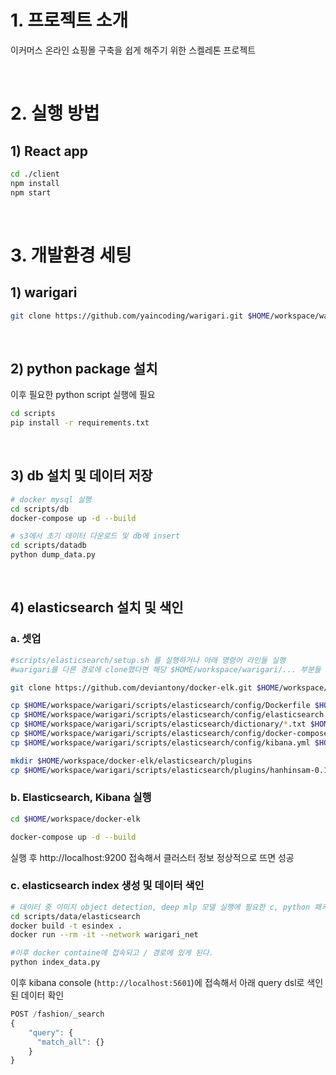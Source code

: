 # 1. 프로젝트 소개

이커머스 온라인 쇼핑몰 구축을 쉽게 해주기 위한 스켈레톤 프로젝트

<br>

# 2. 실행 방법

## 1) React app
``` bash
cd ./client
npm install
npm start
```

<br>

# 3. 개발환경 세팅

## 1) warigari

``` bash
git clone https://github.com/yaincoding/warigari.git $HOME/workspace/warigari
```

<br>

## 2) python package 설치

이후 필요한 python script 실행에 필요

``` bash
cd scripts
pip install -r requirements.txt
```

<br>

## 3) db 설치 및 데이터 저장
``` bash
# docker mysql 실행
cd scripts/db
docker-compose up -d --build

# s3에서 초기 데이터 다운로드 및 db에 insert
cd scripts/datadb
python dump_data.py
```

<br>

## 4) elasticsearch 설치 및 색인

### a. 셋업
``` bash
#scripts/elasticsearch/setup.sh 를 실행하거나 아래 명령어 라인들 실행
#warigari를 다른 경로에 clone했다면 해당 $HOME/workspace/warigari/... 부분들 수정

git clone https://github.com/deviantony/docker-elk.git $HOME/workspace/docker-elk

cp $HOME/workspace/warigari/scripts/elasticsearch/config/Dockerfile $HOME/workspace/docker-elk/elasticsearch/
cp $HOME/workspace/warigari/scripts/elasticsearch/config/elasticsearch.yml $HOME/workspace/docker-elk/elasticsearch/config/
cp $HOME/workspace/warigari/scripts/elasticsearch/dictionary/*.txt $HOME/workspace/docker-elk/elasticsearch/config/
cp $HOME/workspace/warigari/scripts/elasticsearch/config/docker-compose.yml $HOME/workspace/docker-elk/
cp $HOME/workspace/warigari/scripts/elasticsearch/config/kibana.yml $HOME/workspace/docker-elk/kibana/config/

mkdir $HOME/workspace/docker-elk/elasticsearch/plugins
cp $HOME/workspace/warigari/scripts/elasticsearch/plugins/hanhinsam-0.1.zip $HOME/workspace/docker-elk/elasticsearch/plugins/
```


### b. Elasticsearch, Kibana 실행
``` bash
cd $HOME/workspace/docker-elk

docker-compose up -d --build
```

실행 후 http://localhost:9200 접속해서 클러스터 정보 정상적으로 뜨면 성공

### c. elasticsearch index 생성 및 데이터 색인
``` bash
# 데이터 중 이미지 object detection, deep mlp 모델 실행에 필요한 c, python 패키지 등이 많아서 로컬이 지저분해질 수 있기에 docker 이미지를 만들어 실행
cd scripts/data/elasticsearch
docker build -t esindex .
docker run --rm -it --network warigari_net

#이후 docker containe에 접속되고 / 경로에 있게 된다.
python index_data.py
```

이후 kibana console (`http://localhost:5601`)에 접속해서 아래 query dsl로 색인된 데이터 확인
``` javascript
POST /fashion/_search
{
    "query": {
      "match_all": {}
    }
}
```